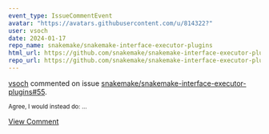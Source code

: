 ```yaml
---
event_type: IssueCommentEvent
avatar: "https://avatars.githubusercontent.com/u/814322?"
user: vsoch
date: 2024-01-17
repo_name: snakemake/snakemake-interface-executor-plugins
html_url: https://github.com/snakemake/snakemake-interface-executor-plugins/issues/55
repo_url: https://github.com/snakemake/snakemake-interface-executor-plugins
---
```


<a href='https://github.com/vsoch' target='_blank'>vsoch</a> commented on issue <a href='https://github.com/snakemake/snakemake-interface-executor-plugins/issues/55' target='_blank'>snakemake/snakemake-interface-executor-plugins#55</a>.

<small>Agree, I would instead do:...</small>

<a href='https://github.com/snakemake/snakemake-interface-executor-plugins/issues/55' target='_blank'>View Comment</a>